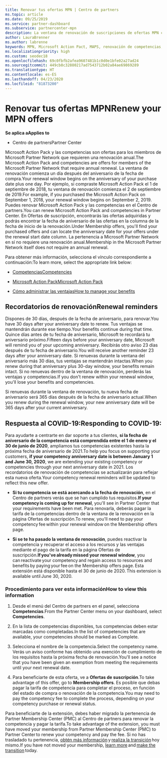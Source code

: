 ```yaml
---
title: Renovar tus ofertas MPN | Centro de partners
ms.topic: article
ms.date: 09/25/2019
ms.service: partner-dashboard
ms.subservice: partnercenter-mpn
description: La ventana de renovación de suscripciones de ofertas MPN comienza un día después del aniversario de la fecha de compra.
author: LauraBrenner
ms.author: labrenne
keywords: MPN, Microsoft Action Pact, MAPS, renovación de competencias, fecha de renovación
ms.localizationpriority: high
ms.custom: seodec18
ms.openlocfilehash: 69c0fbfb2afea9607481b1c0d0e1bfe02a27ad24
ms.sourcegitcommit: 449cb8c32880217ad7543712b02a84ae69869289
ms.translationtype: HT
ms.contentlocale: es-ES
ms.lasthandoff: 04/23/2020
ms.locfileid: "81873200"
---
```

# <a name="renew-your-mpn-offers"></a><span data-ttu-id="eeec4-104">Renovar tus ofertas MPN</span><span class="sxs-lookup"><span data-stu-id="eeec4-104">Renew your MPN offers</span></span>

<span data-ttu-id="eeec4-105">**Se aplica a**</span><span class="sxs-lookup"><span data-stu-id="eeec4-105">**Applies to**</span></span>

- <span data-ttu-id="eeec4-106">Centro de partners</span><span class="sxs-lookup"><span data-stu-id="eeec4-106">Partner Center</span></span>

<span data-ttu-id="eeec4-107">Microsoft Action Pack y las competencias son ofertas para los miembros de Microsoft Partner Network que requieren una renovación anual.</span><span class="sxs-lookup"><span data-stu-id="eeec4-107">The Microsoft Action Pack and competencies are offers for members of the Microsoft Partner Network that require annual renewal.</span></span> <span data-ttu-id="eeec4-108">La ventana de renovación comienza un día después del aniversario de la fecha de compra.</span><span class="sxs-lookup"><span data-stu-id="eeec4-108">Your renewal window begins on the anniversary of your purchase date plus one day.</span></span> <span data-ttu-id="eeec4-109">Por ejemplo, si compraste Microsoft Action Pack el 1 de septiembre de 2018, tu ventana de renovación comienza el 2 de septiembre de 2019.</span><span class="sxs-lookup"><span data-stu-id="eeec4-109">For example, if you purchased the Microsoft Action Pack on September 1, 2018, your renewal window begins on September 2, 2019.</span></span> <span data-ttu-id="eeec4-110">Puedes renovar Microsoft Action Pack y las competencias en el Centro de partners.</span><span class="sxs-lookup"><span data-stu-id="eeec4-110">You can renew Microsoft Action Pack and competencies in Partner Center.</span></span> <span data-ttu-id="eeec4-111">En Ofertas de suscripción, encontrarás las ofertas adquiridas y podrás encontrar la fecha de aniversario de las ofertas en la columna de la fecha de inicio de la renovación.</span><span class="sxs-lookup"><span data-stu-id="eeec4-111">Under Membership offers, you'll find your purchased offers and can locate the anniversary date for your offers under the renewal start date column.</span></span> <span data-ttu-id="eeec4-112">La pertenencia a Microsoft Partner Network en sí no requiere una renovación anual.</span><span class="sxs-lookup"><span data-stu-id="eeec4-112">Membership in the Microsoft Partner Network itself does not require an annual renewal.</span></span> 

<span data-ttu-id="eeec4-113">Para obtener más información, selecciona el vínculo correspondiente a continuación:</span><span class="sxs-lookup"><span data-stu-id="eeec4-113">To learn more, select the appropriate link below:</span></span> 

-    [<span data-ttu-id="eeec4-114">Competencias</span><span class="sxs-lookup"><span data-stu-id="eeec4-114">Competencies</span></span>](learn-about-competencies.md)
    
-    [<span data-ttu-id="eeec4-115">Microsoft Action Pack</span><span class="sxs-lookup"><span data-stu-id="eeec4-115">Microsoft Action Pack</span></span>](mpn-get-action-pack.md)

-    [<span data-ttu-id="eeec4-116">Cómo administrar las ventajas</span><span class="sxs-lookup"><span data-stu-id="eeec4-116">How to manage your benefits</span></span>](manage-your-partner-network-benefits.md)

## <a name="renewal-reminders"></a><span data-ttu-id="eeec4-117">Recordatorios de renovación</span><span class="sxs-lookup"><span data-stu-id="eeec4-117">Renewal reminders</span></span> 

<span data-ttu-id="eeec4-118">Dispones de 30 días, después de la fecha de aniversario, para renovar.</span><span class="sxs-lookup"><span data-stu-id="eeec4-118">You have 30 days after your anniversary date to renew.</span></span> <span data-ttu-id="eeec4-119">Tus ventajas se mantendrán durante ese tiempo.</span><span class="sxs-lookup"><span data-stu-id="eeec4-119">Your benefits continue during that time.</span></span> <span data-ttu-id="eeec4-120">Quince días antes de tu fecha de aniversario, Microsoft te recordará tu aniversario próximo.</span><span class="sxs-lookup"><span data-stu-id="eeec4-120">Fifteen days before your anniversary date, Microsoft will remind you of your upcoming anniversary.</span></span> <span data-ttu-id="eeec4-121">Recibirás otro aviso 23 días después de tu fecha de aniversario.</span><span class="sxs-lookup"><span data-stu-id="eeec4-121">You will receive another reminder 23 days after your anniversary date.</span></span> <span data-ttu-id="eeec4-122">Si renuevas durante la ventana del aniversario más 30 días, tus ventajas se mantendrán intactas.</span><span class="sxs-lookup"><span data-stu-id="eeec4-122">When you renew during that anniversary plus 30-day window, your benefits remain intact.</span></span> <span data-ttu-id="eeec4-123">Si no renuevas dentro de la ventana de renovación, perderás las ventajas y competencias.</span><span class="sxs-lookup"><span data-stu-id="eeec4-123">If you don't renew within your renewal window, you'll lose your benefits and competencies.</span></span> 

<span data-ttu-id="eeec4-124">Si renuevas durante la ventana de renovación, tu nueva fecha de aniversario será 365 días después de la fecha de aniversario actual.</span><span class="sxs-lookup"><span data-stu-id="eeec4-124">When you renew during the renewal window, your new anniversary date will be 365 days after your current anniversary.</span></span> 

## <a name="responding-to-covid-19"></a><span data-ttu-id="eeec4-125">Respuesta al COVID-19:</span><span class="sxs-lookup"><span data-stu-id="eeec4-125">Responding to COVID-19:</span></span> 

<span data-ttu-id="eeec4-126">Para ayudarte a centrarte en dar soporte a tus clientes, **si la fecha de aniversario de la competencia está comprendida entre el 1 de enero y el 30 de junio de 2020**, ampliamos tus competencias existentes hasta la próxima fecha de aniversario de 2021.</span><span class="sxs-lookup"><span data-stu-id="eeec4-126">To help you focus on supporting your customers, **if your competency anniversary date is between January 1 and June 30, 2020**, we are extending your existing competency or competencies through your next anniversary date in 2021.</span></span> <span data-ttu-id="eeec4-127">Los recordatorios de renovación de competencias se actualizarán para reflejar esta nueva oferta.</span><span class="sxs-lookup"><span data-stu-id="eeec4-127">Your competency renewal reminders will be updated to reflect this new offer.</span></span> 

-    <span data-ttu-id="eeec4-128">**Si tu competencia se está acercando a la fecha de renovación**, en el Centro de partners verás que se han cumplido tus requisitos.</span><span class="sxs-lookup"><span data-stu-id="eeec4-128">**If your competency is coming up for renewal**, you'll see in Partner Center that your requirements have been met.</span></span> <span data-ttu-id="eeec4-129">Para renovarla, deberás pagar la tarifa de la competencias dentro de la ventana de la renovación en la página Ofertas de suscripción.</span><span class="sxs-lookup"><span data-stu-id="eeec4-129">To renew, you'll need to pay your competency fee within your renewal window on the Membership offers page.</span></span> 

-    <span data-ttu-id="eeec4-130">**Si se te ha pasado la ventana de renovación**, puedes reactivar la competencia y recuperar el acceso a los recursos y las ventajas mediante el pago de la tarifa en la página Ofertas de suscripción.</span><span class="sxs-lookup"><span data-stu-id="eeec4-130">**If you've already missed your renewal window**, you can reactivate your competency and regain access to resources and benefits by paying your fee on the Membership offers page.</span></span><span data-ttu-id="eeec4-131"> Esta extensión está disponible hasta el 30 de junio de 2020.</span><span class="sxs-lookup"><span data-stu-id="eeec4-131"> This extension is available until June 30, 2020.</span></span>   

### <a name="how-to-view-this-information"></a><span data-ttu-id="eeec4-132">Procedimiento para ver esta información</span><span class="sxs-lookup"><span data-stu-id="eeec4-132">How to view this information</span></span>

1.    <span data-ttu-id="eeec4-133">Desde el menú del Centro de partners en el panel, selecciona **Competencias**.</span><span class="sxs-lookup"><span data-stu-id="eeec4-133">From the Partner Center menu on your dashboard, select **Competencies**.</span></span>  

2.    <span data-ttu-id="eeec4-134">En la lista de competencias disponibles, tus competencias deben estar marcadas como completadas.</span><span class="sxs-lookup"><span data-stu-id="eeec4-134">In the list of competencies that are available, your competencies should be marked as Complete.</span></span>  

3.    <span data-ttu-id="eeec4-135">Selecciona el nombre de la competencia.</span><span class="sxs-lookup"><span data-stu-id="eeec4-135">Select the competency name.</span></span> <span data-ttu-id="eeec4-136">Verás un aviso conforme has obtenido una exención de cumplimiento de los requisitos hasta la próxima fecha de renovación.</span><span class="sxs-lookup"><span data-stu-id="eeec4-136">You'll see a notice that you have been given an exemption from meeting the requirements until your next renewal date.</span></span>   

4.    <span data-ttu-id="eeec4-137">Para beneficiarte de esta oferta, ve a **Ofertas de suscripción**.</span><span class="sxs-lookup"><span data-stu-id="eeec4-137">To take advantage of this offer, go to **Membership offers**.</span></span> <span data-ttu-id="eeec4-138">Es posible que debas pagar la tarifa de competencia para completar el proceso, en función del estado de compra o renovación de la competencia.</span><span class="sxs-lookup"><span data-stu-id="eeec4-138">You may need to pay the competency fee to complete the process, depending on your competency purchase or renewal status.</span></span> 

<span data-ttu-id="eeec4-139">Para beneficiarte de la extensión, debes haber migrado la pertenencia de Partner Membership Center (PMC) al Centro de partners para renovar la competencia y pagar la tarifa.</span><span class="sxs-lookup"><span data-stu-id="eeec4-139">To take advantage of the extension, you must have moved your membership from Partner Membership Center (PMC) to Partner Center to renew your competency and pay the fee.</span></span> <span data-ttu-id="eeec4-140">Si no has trasladado tu pertenencia, [obtén más información](prepare-pmc-pc-migration.md) y [realiza la transición](https://partners.microsoft.com/partnerprogram/Welcome.aspx) hoy mismo.</span><span class="sxs-lookup"><span data-stu-id="eeec4-140">If you have not moved your membership, [learn more](prepare-pmc-pc-migration.md) and [make the transition](https://partners.microsoft.com/partnerprogram/Welcome.aspx) today.</span></span>  
